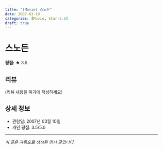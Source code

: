 ```yaml
---
title: "[Movie] 스노든"
date: 2007-03-10
categories: [Movie, Star-3.5]
draft: true
---
```


# 스노든

**평점:** ★ 3.5

## 리뷰

(리뷰 내용을 여기에 작성하세요)

## 상세 정보

- 관람일: 2007년 03월 10일
- 개인 평점: 3.5/5.0

---

*이 글은 자동으로 생성된 임시 글입니다.*
